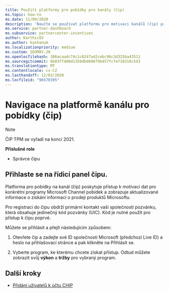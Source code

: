 ```yaml
---
title: Použití platformy pro pobídky pro kanály (čip)
ms.topic: how-to
ms.date: 11/09/2020
description: 'Naučte se používat platformu pro motivaci kanálů (čip) pro práci s vašimi pobídkami. Poznámka: Tato platforma bude vyřazena na konci 2021.'
ms.service: partner-dashboard
ms.subservice: partnercenter-incentives
author: Karthic83
ms.author: kashanum
ms.localizationpriority: medium
ms.custom: SEOMAY.20
ms.openlocfilehash: 386acaadc74c1c8247a42cebc98c3d325ba43511
ms.sourcegitcommit: 6b03ff400d1350db9696f9b457fcfe710310c5d3
ms.translationtype: MT
ms.contentlocale: cs-CZ
ms.lasthandoff: 12/03/2020
ms.locfileid: "96570395"
---
```

# <a name="navigate-the-channel-incentives-platform-chip"></a>Navigace na platformě kanálu pro pobídky (čip)

>[!NOTE]
>ČIP TPM se vyřadí na konci 2021.

**Příslušné role**

- Správce čipu

## <a name="sign-into-the-chip-dashboard"></a>Přihlaste se na řídicí panel čipu.

Platforma pro pobídky na kanál (čip) poskytuje přístup k motivaci dat pro konkrétní programy Microsoft Channel pobídek a zobrazuje aktualizované informace o získání informací o prodeji produktů Microsoftu.

Pro registraci do čipu obdrží primární kontakt vaší společnosti pozvánku, která obsahuje jedinečný kód pozvánky (UIC). Kód je nutné použít pro přístup k čipu poprvé.


Můžete se přihlásit a přejít následujícím způsobem:

1. Otevřete čip a zadejte své ID společnosti Microsoft (předchozí Live ID) a heslo na přihlašovací stránce a pak klikněte na Přihlásit se.
 
1. Vyberte program, ke kterému chcete získat přístup.
Odtud můžete zobrazit svůj **výkon** a **tržby** pro vybraný program. 

## <a name="next-steps"></a>Další kroky

- [Přidání uživatelů k účtu CHIP](chip-users.md)